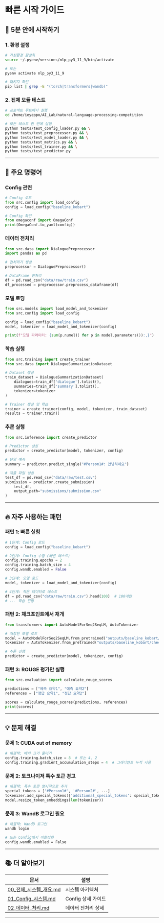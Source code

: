 # 빠른 시작 가이드

## 🚀 5분 안에 시작하기

### 1. 환경 설정

```bash
# 가상환경 활성화
source ~/.pyenv/versions/nlp_py3_11_9/bin/activate

# 또는
pyenv activate nlp_py3_11_9

# 패키지 확인
pip list | grep -E "(torch|transformers|wandb)"
```

### 2. 전체 모듈 테스트

```bash
# 프로젝트 루트에서 실행
cd /home/ieyeppo/AI_Lab/natural-language-processing-competition

# 모든 테스트 한 번에 실행
python tests/test_config_loader.py && \
python tests/test_preprocessor.py && \
python tests/test_model_loader.py && \
python tests/test_metrics.py && \
python tests/test_trainer.py && \
python tests/test_predictor.py
```

---

## 📝 주요 명령어

### Config 관련

```python
# Config 로드
from src.config import load_config
config = load_config("baseline_kobart")

# Config 확인
from omegaconf import OmegaConf
print(OmegaConf.to_yaml(config))
```

### 데이터 전처리

```python
from src.data import DialoguePreprocessor
import pandas as pd

# 전처리기 생성
preprocessor = DialoguePreprocessor()

# DataFrame 전처리
df = pd.read_csv("data/raw/train.csv")
df_processed = preprocessor.preprocess_dataframe(df)
```

### 모델 로딩

```python
from src.models import load_model_and_tokenizer
from src.config import load_config

config = load_config("baseline_kobart")
model, tokenizer = load_model_and_tokenizer(config)

print(f"모델 파라미터: {sum(p.numel() for p in model.parameters()):,}")
```

### 학습 실행

```python
from src.training import create_trainer
from src.data import DialogueSummarizationDataset

# Dataset 생성
train_dataset = DialogueSummarizationDataset(
    dialogues=train_df['dialogue'].tolist(),
    summaries=train_df['summary'].tolist(),
    tokenizer=tokenizer
)

# Trainer 생성 및 학습
trainer = create_trainer(config, model, tokenizer, train_dataset)
results = trainer.train()
```

### 추론 실행

```python
from src.inference import create_predictor

# Predictor 생성
predictor = create_predictor(model, tokenizer, config)

# 단일 예측
summary = predictor.predict_single("#Person1#: 안녕하세요")

# 제출 파일 생성
test_df = pd.read_csv("data/raw/test.csv")
submission = predictor.create_submission(
    test_df,
    output_path="submissions/submission.csv"
)
```

---

## 🔥 자주 사용하는 패턴

### 패턴 1: 빠른 실험

```python
# 1단계: Config 로드
config = load_config("baseline_kobart")

# 2단계: Config 수정 (빠른 테스트)
config.training.epochs = 2
config.training.batch_size = 4
config.wandb.enabled = False

# 3단계: 모델 로드
model, tokenizer = load_model_and_tokenizer(config)

# 4단계: 작은 데이터로 테스트
df = pd.read_csv("data/raw/train.csv").head(100)  # 100개만
# ... 학습 진행
```

### 패턴 2: 체크포인트에서 재개

```python
from transformers import AutoModelForSeq2SeqLM, AutoTokenizer

# 저장된 모델 로드
model = AutoModelForSeq2SeqLM.from_pretrained("outputs/baseline_kobart/checkpoint-1000")
tokenizer = AutoTokenizer.from_pretrained("outputs/baseline_kobart/checkpoint-1000")

# 추론 진행
predictor = create_predictor(model, tokenizer, config)
```

### 패턴 3: ROUGE 평가만 실행

```python
from src.evaluation import calculate_rouge_scores

predictions = ["예측 요약1", "예측 요약2"]
references = ["정답 요약1", "정답 요약2"]

scores = calculate_rouge_scores(predictions, references)
print(scores)
```

---

## 💡 문제 해결

### 문제 1: CUDA out of memory

```python
# 해결책: 배치 크기 줄이기
config.training.batch_size = 8  # 또는 4, 2
config.training.gradient_accumulation_steps = 4  # 그래디언트 누적 사용
```

### 문제 2: 토크나이저 특수 토큰 경고

```python
# 해결책: 특수 토큰 명시적으로 추가
special_tokens = ['#Person1#', '#Person2#', ...]
tokenizer.add_special_tokens({'additional_special_tokens': special_tokens})
model.resize_token_embeddings(len(tokenizer))
```

### 문제 3: WandB 로그인 필요

```bash
# 해결책: WandB 로그인
wandb login

# 또는 Config에서 비활성화
config.wandb.enabled = False
```

---

## 📚 더 알아보기

| 문서 | 설명 |
|------|------|
| [00_전체_시스템_개요.md](./00_전체_시스템_개요.md) | 시스템 아키텍처 |
| [01_Config_시스템.md](./01_Config_시스템.md) | Config 상세 가이드 |
| [02_데이터_처리.md](./02_데이터_처리.md) | 데이터 전처리 상세 |

---

